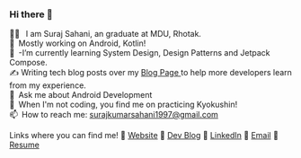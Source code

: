### Hi there 👋
<!--
**surajsahani/surajsahani** is a ✨ _special_ ✨ repository because its `README.md` (this file) appears on your GitHub profile.

Here are some ideas to get you started:
-->
👨‍🎓 &ensp;I am Suraj Sahani, an graduate at MDU, Rhotak.<br>🔭&ensp;Mostly working on Android, Kotlin!<br>🌱&ensp;-I’m currently learning System Design, Design Patterns and Jetpack Compose.<br>✍️ Writing tech blog posts over my <a href="https://medium.com/@martialcoder">Blog Page </a>to help more developers learn from my experience.<br>💬&ensp;Ask me about Android Development<br>🥋&ensp;When I'm not coding, you find me on practicing Kyokushin!<br>📫&ensp;How to reach me: surajkumarsahani1997@gmail.com 

Links where you can find me!
📌   <a href="https://medium.com/@martialcoder">Website</a>
📌   <a href="https://medium.com/@martialcoder">Dev Blog</a>
📌   <a href="https://medium.com/@martialcoder">LinkedIn</a>
📌   <a href="https://medium.com/@martialcoder">Email</a>
📌   <a href="https://medium.com/@martialcoder">Resume</a>
